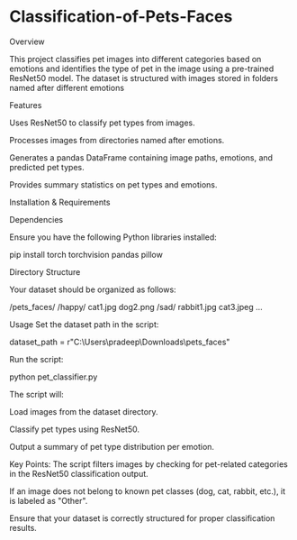 # Classification-of-Pets-Faces

Overview

This project classifies pet images into different categories based on emotions and identifies the type of pet in the image using a pre-trained ResNet50 model. The dataset is structured with images stored in folders named after different emotions

Features

Uses ResNet50 to classify pet types from images.

Processes images from directories named after emotions.

Generates a pandas DataFrame containing image paths, emotions, and predicted pet types.

Provides summary statistics on pet types and emotions.

Installation & Requirements

Dependencies

Ensure you have the following Python libraries installed:

pip install torch torchvision pandas pillow

Directory Structure

Your dataset should be organized as follows:

/pets_faces/
    /happy/
        cat1.jpg
        dog2.png
    /sad/
        rabbit1.jpg
        cat3.jpeg
    ...

Usage
Set the dataset path in the script:

dataset_path = r"C:\Users\pradeep\Downloads\pets_faces"

Run the script:

python pet_classifier.py

The script will:

Load images from the dataset directory.

Classify pet types using ResNet50.

Output a summary of pet type distribution per emotion.


Key Points:
The script filters images by checking for pet-related categories in the ResNet50 classification output.

If an image does not belong to known pet classes (dog, cat, rabbit, etc.), it is labeled as "Other".

Ensure that your dataset is correctly structured for proper classification results.
